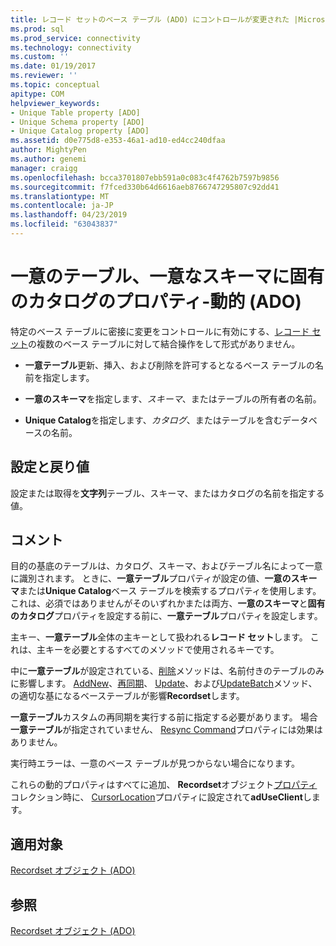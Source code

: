 ```yaml
---
title: レコード セットのベース テーブル (ADO) にコントロールが変更された |Microsoft Docs
ms.prod: sql
ms.prod_service: connectivity
ms.technology: connectivity
ms.custom: ''
ms.date: 01/19/2017
ms.reviewer: ''
ms.topic: conceptual
apitype: COM
helpviewer_keywords:
- Unique Table property [ADO]
- Unique Schema property [ADO]
- Unique Catalog property [ADO]
ms.assetid: d0e775d8-e353-46a1-ad10-ed4cc240dfaa
author: MightyPen
ms.author: genemi
manager: craigg
ms.openlocfilehash: bcca3701807ebb591a0c083c4f4762b7597b9856
ms.sourcegitcommit: f7fced330b64d6616aeb8766747295807c92dd41
ms.translationtype: MT
ms.contentlocale: ja-JP
ms.lasthandoff: 04/23/2019
ms.locfileid: "63043837"
---
```

# <a name="unique-table-unique-schema-unique-catalog-properties-dynamic-ado"></a>一意のテーブル、一意なスキーマに固有のカタログのプロパティ-動的 (ADO)
特定のベース テーブルに密接に変更をコントロールに有効にする、[レコード セット](../../../ado/reference/ado-api/recordset-object-ado.md)の複数のベース テーブルに対して結合操作をして形式がありません。  
  
-   **一意テーブル**更新、挿入、および削除を許可するとなるベース テーブルの名前を指定します。  
  
-   **一意のスキーマ**を指定します、*スキーマ*、またはテーブルの所有者の名前。  
  
-   **Unique Catalog**を指定します、*カタログ*、またはテーブルを含むデータベースの名前。  
  
## <a name="settings-and-return-values"></a>設定と戻り値  
 設定または取得を**文字列**テーブル、スキーマ、またはカタログの名前を指定する値。  
  
## <a name="remarks"></a>コメント  
 目的の基底のテーブルは、カタログ、スキーマ、およびテーブル名によって一意に識別されます。 ときに、**一意テーブル**プロパティが設定の値、**一意のスキーマ**または**Unique Catalog**ベース テーブルを検索するプロパティを使用します。 これは、必須ではありませんがそのいずれかまたは両方、**一意のスキーマ**と**固有のカタログ**プロパティを設定する前に、**一意テーブル**プロパティを設定します。  
  
 主キー、**一意テーブル**全体の主キーとして扱われる**レコード セット**します。 これは、主キーを必要とするすべてのメソッドで使用されるキーです。  
  
 中に**一意テーブル**が設定されている、[削除](../../../ado/reference/ado-api/delete-method-ado-recordset.md)メソッドは、名前付きのテーブルのみに影響します。 [AddNew](../../../ado/reference/ado-api/addnew-method-ado.md)、[再同期](../../../ado/reference/ado-api/resync-method.md)、 [Update](../../../ado/reference/ado-api/update-method.md)、および[UpdateBatch](../../../ado/reference/ado-api/updatebatch-method.md)メソッド、の適切な基になるベーステーブルが影響**Recordset**します。  
  
 **一意テーブル**カスタムの再同期を実行する前に指定する必要があります。 場合**一意テーブル**が指定されていません、 [Resync Command](../../../ado/reference/ado-api/resync-command-property-dynamic-ado.md)プロパティには効果はありません。  
  
 実行時エラーは、一意のベース テーブルが見つからない場合になります。  
  
 これらの動的プロパティはすべてに追加、 **Recordset**オブジェクト[プロパティ](../../../ado/reference/ado-api/properties-collection-ado.md)コレクション時に、 [CursorLocation](../../../ado/reference/ado-api/cursorlocation-property-ado.md)プロパティに設定されて**adUseClient**します。  
  
## <a name="applies-to"></a>適用対象  
 [Recordset オブジェクト (ADO)](../../../ado/reference/ado-api/recordset-object-ado.md)  
  
## <a name="see-also"></a>参照  
 [Recordset オブジェクト (ADO)](../../../ado/reference/ado-api/recordset-object-ado.md)
